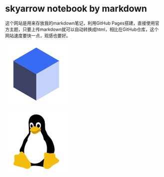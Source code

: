 # skyarrow notebook by markdown
这个网站是用来存放我的markdown笔记，利用GitHub Pages搭建，直接使用官方主题，只要上传markdown就可以自动转换成html，相比在GitHub仓库，这个网站速度要快一点，观感也要好。

[![](image/算法.png '算法总结')](agorithms/index.md)

[![](image/linux.png 'linux总结')](linux/index.md)